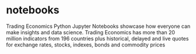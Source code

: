 # notebooks
Trading Economics Python Jupyter Notebooks showcase how everyone can make insights and data science. Trading Economics has more than 20 million indicators from 196 countries plus historical, delayed and live quotes for exchange rates, stocks, indexes, bonds and commodity prices
